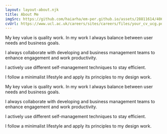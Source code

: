 ```yaml
---
layout: layout-about.njk
title: About Me
imgSrc: https://github.com/haiarha/em-per.github.io/assets/28811614/4062ee02-c444-4290-9458-08a2fc877d23
cvUrl: https://www.ucl.ac.uk/careers/sites/careers/files/your_cv_ucg.pdf
---
```


My key value is quality work. In my work I always balance between user needs and business goals.

I always collaborate with developing and business management teams to enhance engagement and work productivity.

I actively use different self-management techniques to stay efficient.

I follow a minimalist lifestyle and apply its principles to my design work.

My key value is quality work. In my work I always balance between user needs and business goals.

I always collaborate with developing and business management teams to enhance engagement and work productivity.

I actively use different self-management techniques to stay efficient.

I follow a minimalist lifestyle and apply its principles to my design work.
